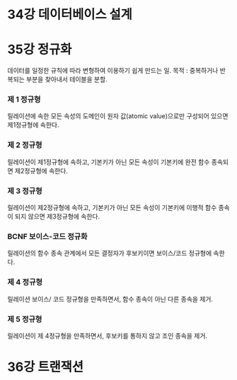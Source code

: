 # 34강 데이터베이스 설계


# 35강 정규화
데이터를 일정한 규칙에 따라 변형하여 이용하기 쉽게 만드는 일.
목적 : 중복하거나 반복되는 부분을 찾아내서 테이블을 분할.

### 제 1 정규형
릴레이션에 속한 모든 속성의 도메인이 원자 값(atomic value)으로만 구성되어 있으면 제1정규형에 속한다.


### 제 2 정규형
릴레이션이 제1정규형에 속하고, 기본키가 아닌 모든 속성이 기본키에 완전 함수 종속되면 제2정규형에 속한다.


### 제 3 정규형
릴레이션이 제2정규형에 속하고, 기본키가 아닌 모든 속성이 기본키에 이행적 함수 종속이 되지 않으면 제3정규형에 속한다.


### BCNF 보이스-코드 정규화
릴레이션의 함수 종속 관계에서 모든 결정자가 후보키이면 보이스/코드 정규형에 속한다.


### 제 4 정규형
릴레이션 보이스/ 코드 정규형을 만족하면서, 함수 종속이 아닌 다른 종속을 제거.


### 제 5 정규형
릴레이션이 제 4정규형을 만족하면서, 후보키를 통하지 않고 조인 종속을 제거.


# 36강 트랜잭션


